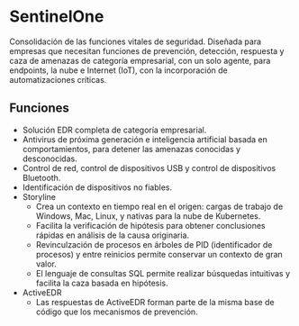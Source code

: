 # SentinelOne
Consolidación de las funciones vitales de seguridad. Diseñada para empresas que necesitan funciones de prevención, detección, respuesta y caza de amenazas de categoría empresarial, con un solo agente, para endpoints, la nube e Internet (IoT), con la incorporación de automatizaciones críticas.
## Funciones
- Solución EDR completa de categoría empresarial.
- Antivirus de próxima generación e inteligencia artificial basada en comportamientos, para detener las amenazas conocidas y desconocidas.
- Control de red, control de dispositivos USB y control de dispositivos Bluetooth.
- Identificación de dispositivos no fiables.
- Storyline
  - Crea un contexto en tiempo real en el origen: cargas de trabajo de Windows, Mac, Linux, y nativas para la nube de Kubernetes.
  - Facilita la verificación de hipótesis para obtener conclusiones rápidas en análisis de la causa originaria.
  - Revinculzación de procesos en árboles de PID (identificador de procesos) y entre reinicios permite conservar un contexto de gran valor.
  - El lenguaje de consultas SQL permite realizar búsquedas intuitivas y facilita la caza basada en hipótesis.
- ActiveEDR
  - Las respuestas de ActiveEDR forman parte de la misma base de código que los mecanismos de prevención.
